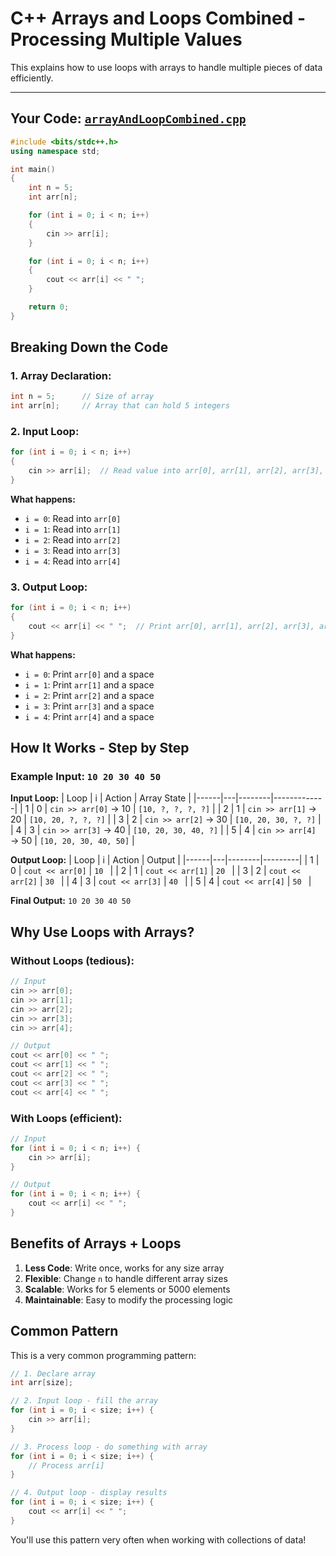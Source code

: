 # C++ Arrays and Loops Combined - Processing Multiple Values

This explains how to use loops with arrays to handle multiple pieces of data efficiently.

---

## Your Code: [`arrayAndLoopCombined.cpp`](arrayAndLoopCombined.cpp)

```cpp
#include <bits/stdc++.h>
using namespace std;

int main()
{
    int n = 5;
    int arr[n];

    for (int i = 0; i < n; i++)
    {
        cin >> arr[i];
    }

    for (int i = 0; i < n; i++)
    {
        cout << arr[i] << " ";
    }

    return 0;
}
```

## Breaking Down the Code

### 1. Array Declaration:

```cpp
int n = 5;      // Size of array
int arr[n];     // Array that can hold 5 integers
```

### 2. Input Loop:

```cpp
for (int i = 0; i < n; i++)
{
    cin >> arr[i];  // Read value into arr[0], arr[1], arr[2], arr[3], arr[4]
}
```

**What happens:**

- `i = 0`: Read into `arr[0]`
- `i = 1`: Read into `arr[1]`
- `i = 2`: Read into `arr[2]`
- `i = 3`: Read into `arr[3]`
- `i = 4`: Read into `arr[4]`

### 3. Output Loop:

```cpp
for (int i = 0; i < n; i++)
{
    cout << arr[i] << " ";  // Print arr[0], arr[1], arr[2], arr[3], arr[4]
}
```

**What happens:**

- `i = 0`: Print `arr[0]` and a space
- `i = 1`: Print `arr[1]` and a space
- `i = 2`: Print `arr[2]` and a space
- `i = 3`: Print `arr[3]` and a space
- `i = 4`: Print `arr[4]` and a space

## How It Works - Step by Step

### Example Input: `10 20 30 40 50`

**Input Loop:**
| Loop | i | Action | Array State |
|------|---|--------|-------------|
| 1 | 0 | `cin >> arr[0]` → 10 | `[10, ?, ?, ?, ?]` |
| 2 | 1 | `cin >> arr[1]` → 20 | `[10, 20, ?, ?, ?]` |
| 3 | 2 | `cin >> arr[2]` → 30 | `[10, 20, 30, ?, ?]` |
| 4 | 3 | `cin >> arr[3]` → 40 | `[10, 20, 30, 40, ?]` |
| 5 | 4 | `cin >> arr[4]` → 50 | `[10, 20, 30, 40, 50]` |

**Output Loop:**
| Loop | i | Action | Output |
|------|---|--------|---------|
| 1 | 0 | `cout << arr[0]` | `10 ` |
| 2 | 1 | `cout << arr[1]` | `20 ` |
| 3 | 2 | `cout << arr[2]` | `30 ` |
| 4 | 3 | `cout << arr[3]` | `40 ` |
| 5 | 4 | `cout << arr[4]` | `50 ` |

**Final Output:** `10 20 30 40 50 `

## Why Use Loops with Arrays?

### Without Loops (tedious):

```cpp
// Input
cin >> arr[0];
cin >> arr[1];
cin >> arr[2];
cin >> arr[3];
cin >> arr[4];

// Output
cout << arr[0] << " ";
cout << arr[1] << " ";
cout << arr[2] << " ";
cout << arr[3] << " ";
cout << arr[4] << " ";
```

### With Loops (efficient):

```cpp
// Input
for (int i = 0; i < n; i++) {
    cin >> arr[i];
}

// Output
for (int i = 0; i < n; i++) {
    cout << arr[i] << " ";
}
```

## Benefits of Arrays + Loops

1. **Less Code**: Write once, works for any size array
2. **Flexible**: Change `n` to handle different array sizes
3. **Scalable**: Works for 5 elements or 5000 elements
4. **Maintainable**: Easy to modify the processing logic

## Common Pattern

This is a very common programming pattern:

```cpp
// 1. Declare array
int arr[size];

// 2. Input loop - fill the array
for (int i = 0; i < size; i++) {
    cin >> arr[i];
}

// 3. Process loop - do something with array
for (int i = 0; i < size; i++) {
    // Process arr[i]
}

// 4. Output loop - display results
for (int i = 0; i < size; i++) {
    cout << arr[i] << " ";
}
```

You'll use this pattern very often when working with collections of data!
